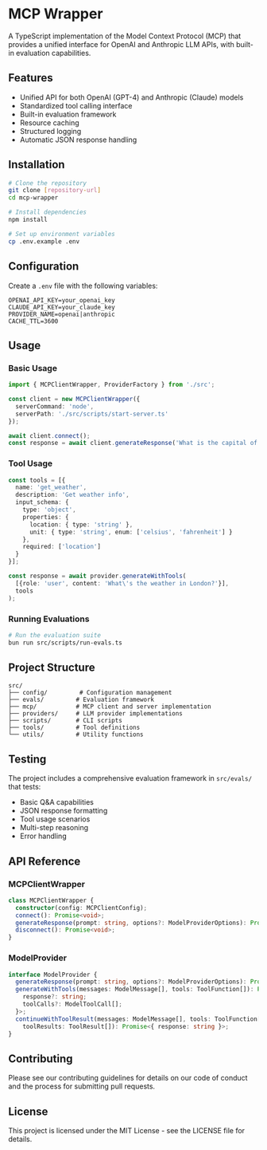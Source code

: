 # MCP Wrapper

A TypeScript implementation of the Model Context Protocol (MCP) that provides a unified interface for OpenAI and Anthropic LLM APIs, with built-in evaluation capabilities.

## Features

- Unified API for both OpenAI (GPT-4) and Anthropic (Claude) models
- Standardized tool calling interface
- Built-in evaluation framework
- Resource caching
- Structured logging
- Automatic JSON response handling

## Installation

```bash
# Clone the repository
git clone [repository-url]
cd mcp-wrapper

# Install dependencies
npm install

# Set up environment variables
cp .env.example .env
```

## Configuration

Create a `.env` file with the following variables:

```env
OPENAI_API_KEY=your_openai_key
CLAUDE_API_KEY=your_claude_key
PROVIDER_NAME=openai|anthropic
CACHE_TTL=3600
```

## Usage

### Basic Usage

```typescript
import { MCPClientWrapper, ProviderFactory } from './src';

const client = new MCPClientWrapper({
  serverCommand: 'node',
  serverPath: './src/scripts/start-server.ts'
});

await client.connect();
const response = await client.generateResponse('What is the capital of France?');
```

### Tool Usage

```typescript
const tools = [{
  name: 'get_weather',
  description: 'Get weather info',
  input_schema: {
    type: 'object',
    properties: {
      location: { type: 'string' },
      unit: { type: 'string', enum: ['celsius', 'fahrenheit'] }
    },
    required: ['location']
  }
}];

const response = await provider.generateWithTools(
  [{role: 'user', content: 'What\'s the weather in London?'}],
  tools
);
```

### Running Evaluations

```bash
# Run the evaluation suite
bun run src/scripts/run-evals.ts
```

## Project Structure

```
src/
├── config/         # Configuration management
├── evals/         # Evaluation framework
├── mcp/           # MCP client and server implementation
├── providers/     # LLM provider implementations
├── scripts/       # CLI scripts
├── tools/         # Tool definitions
└── utils/         # Utility functions
```

## Testing

The project includes a comprehensive evaluation framework in `src/evals/` that tests:

- Basic Q&A capabilities
- JSON response formatting
- Tool usage scenarios
- Multi-step reasoning
- Error handling

## API Reference

### MCPClientWrapper

```typescript
class MCPClientWrapper {
  constructor(config: MCPClientConfig);
  connect(): Promise<void>;
  generateResponse(prompt: string, options?: ModelProviderOptions): Promise<string>;
  disconnect(): Promise<void>;
}
```

### ModelProvider

```typescript
interface ModelProvider {
  generateResponse(prompt: string, options?: ModelProviderOptions): Promise<string>;
  generateWithTools(messages: ModelMessage[], tools: ToolFunction[]): Promise<{
    response?: string;
    toolCalls?: ModelToolCall[];
  }>;
  continueWithToolResult(messages: ModelMessage[], tools: ToolFunction[], 
    toolResults: ToolResult[]): Promise<{ response: string }>;
}
```

## Contributing

Please see our contributing guidelines for details on our code of conduct and the process for submitting pull requests.

## License

This project is licensed under the MIT License - see the LICENSE file for details.